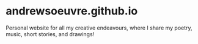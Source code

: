 # andrewsoeuvre.github.io

Personal website for all my creative endeavours, where I share my poetry, music, short stories, and drawings!
